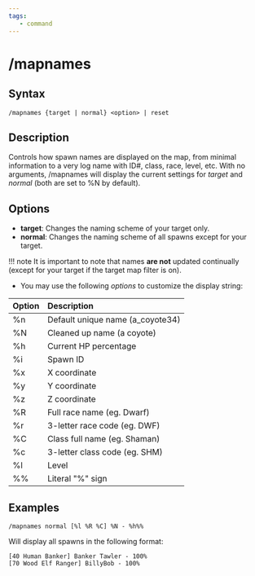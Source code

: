 ```yaml
---
tags:
   - command
---
```

# /mapnames

## Syntax

```eqcommand
/mapnames {target | normal} <option> | reset 
```

## Description

Controls how spawn names are displayed on the map, from minimal information to a very log name with ID#, class, race, level, etc. With no arguments, /mapnames will display the current settings for _target_ and _normal_ (both are set to %N by default).

## Options
*   **target**: Changes the naming scheme of your target only.
*   **normal**: Changes the naming scheme of all spawns except for your target.

!!! note
    It is important to note that names **are not** updated continually (except for your target if the target map filter is on).

* You may use the following _options_ to customize the display string:

| Option | Description                     |
| :----- | :------------------------------ |
| %n     | Default unique name (a_coyote34) |
| %N     | Cleaned up name (a coyote)      |
| %h     | Current HP percentage           |
| %i     | Spawn ID                        |
| %x     | X coordinate                    |
| %y     | Y coordinate                    |
| %z     | Z coordinate                    |
| %R     | Full race name (eg. Dwarf)      |
| %r     | 3-letter race code (eg. DWF)    |
| %C     | Class full name (eg. Shaman)    |
| %c     | 3-letter class code (eg. SHM)   |
| %l     | Level                           |
| %%     | Literal "%" sign                |

## Examples

```text
/mapnames normal [%l %R %C] %N - %h%%
```

Will display all spawns in the following format:

```text
[40 Human Banker] Banker Tawler - 100%
[70 Wood Elf Ranger] BillyBob - 100%
```
